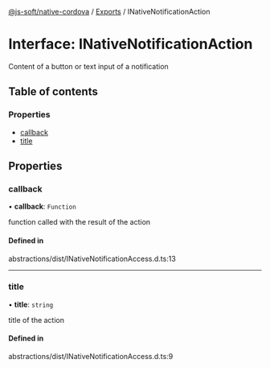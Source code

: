 [@js-soft/native-cordova](../README.md) / [Exports](../modules.md) / INativeNotificationAction

# Interface: INativeNotificationAction

Content of a button or text input of a notification

## Table of contents

### Properties

- [callback](INativeNotificationAction.md#callback)
- [title](INativeNotificationAction.md#title)

## Properties

### callback

• **callback**: `Function`

function called with the result of the action

#### Defined in

abstractions/dist/INativeNotificationAccess.d.ts:13

___

### title

• **title**: `string`

title of the action

#### Defined in

abstractions/dist/INativeNotificationAccess.d.ts:9
